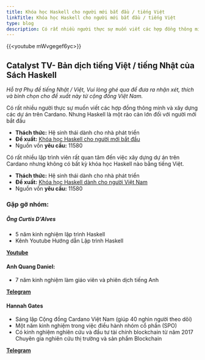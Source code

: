 ```yaml
---
title: Khóa học Haskell cho người mới bắt đầu / tiếng Việt
linkTitle: Khóa học Haskell cho người mới bắt đầu / tiếng Việt
type: blog
description: Có rất nhiều người thực sự muốn viết các hợp đồng thông minh và xây dựng các dự án trên Cardano. Nhưng Haskell là một rào cản lớn đối với người mới bắt đầu
---
```


{{&lt;youtube mWvgegef6yc&gt;}}

## Catalyst TV- Bản dịch tiếng Việt / tiếng Nhật của Sách Haskell

*Hỗ trợ Phụ đề tiếng Nhật / Việt, Vui lòng ghé qua để đưa ra nhận xét, thích và bình chọn cho đề xuất này từ cộng đồng Việt Nam.*

Có rất nhiều người thực sự muốn viết các hợp đồng thông minh và xây dựng các dự án trên Cardano. Nhưng Haskell là một rào cản lớn đối với người mới bắt đầu

- **Thách thức:** Hệ sinh thái dành cho nhà phát triển
- **Đề xuất:** [Khóa học Haskell cho người mới bắt đầu](https://cardano.ideascale.com/c/idea/399961)
- Nguồn vốn **yêu cầu:** 11580

Có rất nhiều lập trình viên rất quan tâm đến việc xây dựng dự án trên Cardano nhưng không có bất kỳ khóa học Haskell nào bằng tiếng Việt.

- **Thách thức:** Hệ sinh thái dành cho nhà phát triển
- **Đề xuất:** [Khóa học Haskell dành cho người Việt Nam](https://cardano.ideascale.com/c/idea/399969)
- Nguồn vốn **yêu cầu:** 11580

### Gặp gỡ nhóm:

##### **Ông Curtis D'Alves**

- 5 năm kinh nghiệm lập trình Haskell
- Kênh Youtube Hướng dẫn Lập trình Haskell

[**Youtube**](https://www.youtube.com/watch?v=et1WeaZlQm0)

#### **Anh Quang Daniel:**

- 7 năm kinh nghiệm làm giáo viên và phiên dịch tiếng Anh

[**Telegram**](https://t.me/quangdaniel)

#### **Hannah Gates**

- Sáng lập Cộng đồng Cardano Việt Nam (giúp 40 nghìn người theo dõi)
- Một năm kinh nghiệm trong việc điều hành nhóm cổ phần (SPO)
- Có kinh nghiệm nghiên cứu và đầu tư tài chính blockchain từ năm 2017 Chuyên gia nghiên cứu thị trường và sản phẩm Blockchain

[**Telegram**](https://t.me/hannahgates)

